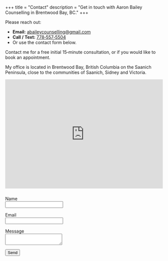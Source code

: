 +++
title = "Contact"
description = "Get in touch with Aaron Bailey Counselling in Brentwood Bay, BC."
+++


Please reach out:

- **Email:** [abaileycounselling@gmail.com](mailto:abaileycounselling@gmail.com)  
- **Call / Text:** [778‑557‑5504](tel:+17785575504)  
- Or use the contact form below.

Contact me for a free initial 15‑minute consultation, or if you would like to book an appointment.

My office is located in Brentwood Bay, British Columbia on the Saanich Peninsula, close to the communities of Saanich, Sidney and Victoria.
<div class="map-wrap" style="margin-bottom:1.5rem">
  <iframe
    src="https://www.google.com/maps?q=Brentwood%20Bay%2C%20BC&output=embed"
    width="100%" height="350" style="border:0" loading="lazy" referrerpolicy="no-referrer-when-downgrade"
    aria-label="Map of Brentwood Bay, BC"></iframe>
</div>


<form name="contact" method="POST" data-netlify="true" netlify-honeypot="bot-field">
  <input type="hidden" name="form-name" value="contact">
  <p hidden><label>Don’t fill this out: <input name="bot-field"></label></p>
  <p><label>Name<br><input name="name" required></label></p>
  <p><label>Email<br><input name="email" type="email" required></label></p>
  <p><label>Message<br><textarea name="message" required></textarea></label></p>
  <button type="submit">Send</button>
</form>

